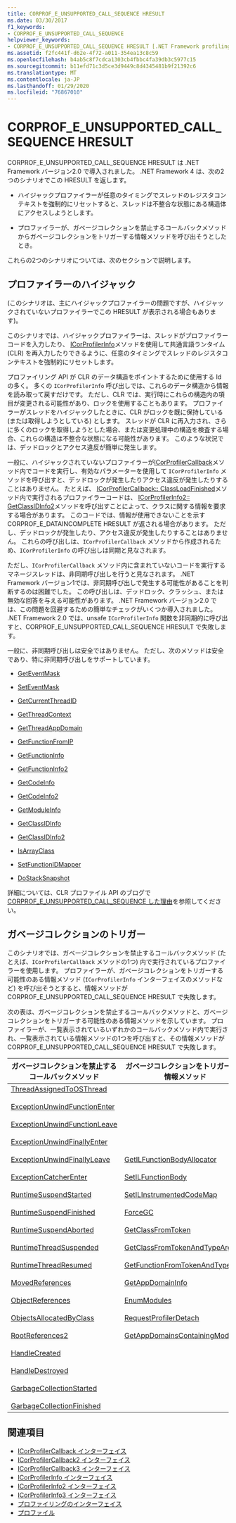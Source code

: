 ```yaml
---
title: CORPROF_E_UNSUPPORTED_CALL_SEQUENCE HRESULT
ms.date: 03/30/2017
f1_keywords:
- CORPROF_E_UNSUPPORTED_CALL_SEQUENCE
helpviewer_keywords:
- CORPROF_E_UNSUPPORTED_CALL_SEQUENCE HRESULT [.NET Framework profiling]
ms.assetid: f2fc441f-d62e-4f72-a011-354ea13c8c59
ms.openlocfilehash: b4ab5c8f7cdca1303cb4fbbc4fa39db3c5977c15
ms.sourcegitcommit: b11efd71c3d5ce3d9449c8d4345481b9f21392c6
ms.translationtype: MT
ms.contentlocale: ja-JP
ms.lasthandoff: 01/29/2020
ms.locfileid: "76867010"
---
```

# <a name="corprof_e_unsupported_call_sequence-hresult"></a>CORPROF_E_UNSUPPORTED_CALL_SEQUENCE HRESULT

CORPROF_E_UNSUPPORTED_CALL_SEQUENCE HRESULT は .NET Framework バージョン2.0 で導入されました。 .NET Framework 4 は、次の2つのシナリオでこの HRESULT を返します。  
  
- ハイジャックプロファイラーが任意のタイミングでスレッドのレジスタコンテキストを強制的にリセットすると、スレッドは不整合な状態にある構造体にアクセスしようとします。  
  
- プロファイラーが、ガベージコレクションを禁止するコールバックメソッドからガベージコレクションをトリガーする情報メソッドを呼び出そうとしたとき。  
  
これらの2つのシナリオについては、次のセクションで説明します。  
  
## <a name="hijacking-profilers"></a>プロファイラーのハイジャック  

  (このシナリオは、主にハイジャックプロファイラーの問題ですが、ハイジャックされていないプロファイラーでこの HRESULT が表示される場合もあります)。  
  
 このシナリオでは、ハイジャックプロファイラーは、スレッドがプロファイラーコードを入力したり、 [ICorProfilerInfo](icorprofilerinfo-interface.md)メソッドを使用して共通言語ランタイム (CLR) を再入力したりできるように、任意のタイミングでスレッドのレジスタコンテキストを強制的にリセットします。  
  
 プロファイリング API が CLR のデータ構造をポイントするために使用する Id の多く。 多くの `ICorProfilerInfo` 呼び出しでは、これらのデータ構造から情報を読み取って戻すだけです。 ただし、CLR では、実行時にこれらの構造内の項目が変更される可能性があり、ロックを使用することもあります。 プロファイラーがスレッドをハイジャックしたときに、CLR がロックを既に保持している (または取得しようとしている) とします。 スレッドが CLR に再入力され、さらに多くのロックを取得しようとした場合、または変更処理中の構造を検査する場合、これらの構造は不整合な状態になる可能性があります。 このような状況では、デッドロックとアクセス違反が簡単に発生します。  
  
 一般に、ハイジャックされていないプロファイラーが[ICorProfilerCallback](icorprofilercallback-interface.md)メソッド内でコードを実行し、有効なパラメーターを使用して `ICorProfilerInfo` メソッドを呼び出すと、デッドロックが発生したりアクセス違反が発生したりすることはありません。 たとえば、 [ICorProfilerCallback:: ClassLoadFinished](icorprofilercallback-classloadfinished-method.md)メソッド内で実行されるプロファイラーコードは、 [ICorProfilerInfo2:: GetClassIDInfo2](icorprofilerinfo2-getclassidinfo2-method.md)メソッドを呼び出すことによって、クラスに関する情報を要求する場合があります。 このコードでは、情報が使用できないことを示す CORPROF_E_DATAINCOMPLETE HRESULT が返される場合があります。 ただし、デッドロックが発生したり、アクセス違反が発生したりすることはありません。 これらの呼び出しは、`ICorProfilerCallback` メソッドから作成されるため、`ICorProfilerInfo` の呼び出しは同期と見なされます。  
  
 ただし、`ICorProfilerCallback` メソッド内に含まれていないコードを実行するマネージスレッドは、非同期呼び出しを行うと見なされます。 .NET Framework バージョン1では、非同期呼び出しで発生する可能性があることを判断するのは困難でした。 この呼び出しは、デッドロック、クラッシュ、または無効な回答を与える可能性があります。 .NET Framework バージョン2.0 では、この問題を回避するための簡単なチェックがいくつか導入されました。 .NET Framework 2.0 では、unsafe `ICorProfilerInfo` 関数を非同期的に呼び出すと、CORPROF_E_UNSUPPORTED_CALL_SEQUENCE HRESULT で失敗します。  
  
 一般に、非同期呼び出しは安全ではありません。 ただし、次のメソッドは安全であり、特に非同期呼び出しをサポートしています。  
  
- [GetEventMask](icorprofilerinfo-geteventmask-method.md)  
  
- [SetEventMask](icorprofilerinfo-seteventmask-method.md)  
  
- [GetCurrentThreadID](icorprofilerinfo-getcurrentthreadid-method.md)  
  
- [GetThreadContext](icorprofilerinfo-getthreadcontext-method.md)  
  
- [GetThreadAppDomain](icorprofilerinfo2-getthreadappdomain-method.md)  
  
- [GetFunctionFromIP](icorprofilerinfo-getfunctionfromip-method.md)  
  
- [GetFunctionInfo](icorprofilerinfo-getfunctioninfo-method.md)  
  
- [GetFunctionInfo2](icorprofilerinfo2-getfunctioninfo2-method.md)  
  
- [GetCodeInfo](icorprofilerinfo-getcodeinfo-method.md)  
  
- [GetCodeInfo2](icorprofilerinfo2-getcodeinfo2-method.md)  
  
- [GetModuleInfo](icorprofilerinfo-getmoduleinfo-method.md)  
  
- [GetClassIDInfo](icorprofilerinfo-getclassidinfo-method.md)  
  
- [GetClassIDInfo2](icorprofilerinfo2-getclassidinfo2-method.md)  
  
- [IsArrayClass](icorprofilerinfo-isarrayclass-method.md)  
  
- [SetFunctionIDMapper](icorprofilerinfo-setfunctionidmapper-method.md)  
  
- [DoStackSnapshot](icorprofilerinfo2-dostacksnapshot-method.md)  
  
 詳細については、CLR プロファイル API のブログで[CORPROF_E_UNSUPPORTED_CALL_SEQUENCE した理由](https://docs.microsoft.com/archive/blogs/davbr/why-we-have-corprof_e_unsupported_call_sequence)を参照してください。  
  
## <a name="triggering-garbage-collections"></a>ガベージコレクションのトリガー  
 このシナリオでは、ガベージコレクションを禁止するコールバックメソッド (たとえば、`ICorProfilerCallback` メソッドの1つ) 内で実行されているプロファイラーを使用します。 プロファイラーが、ガベージコレクションをトリガーする可能性のある情報メソッド (`ICorProfilerInfo` インターフェイスのメソッドなど) を呼び出そうとすると、情報メソッドが CORPROF_E_UNSUPPORTED_CALL_SEQUENCE HRESULT で失敗します。  
  
 次の表は、ガベージコレクションを禁止するコールバックメソッドと、ガベージコレクションをトリガーする可能性のある情報メソッドを示しています。 プロファイラーが、一覧表示されているいずれかのコールバックメソッド内で実行され、一覧表示されている情報メソッドの1つを呼び出すと、その情報メソッドが CORPROF_E_UNSUPPORTED_CALL_SEQUENCE HRESULT で失敗します。  
  
|ガベージコレクションを禁止するコールバックメソッド|ガベージコレクションをトリガーする情報メソッド|  
|------------------------------------------------------|------------------------------------------------------------|  
|[ThreadAssignedToOSThread](icorprofilercallback-threadassignedtoosthread-method.md)<br /><br /> [ExceptionUnwindFunctionEnter](icorprofilercallback-exceptionunwindfunctionenter-method.md)<br /><br /> [ExceptionUnwindFunctionLeave](icorprofilercallback-exceptionunwindfunctionleave-method.md)<br /><br /> [ExceptionUnwindFinallyEnter](icorprofilercallback-exceptionunwindfinallyenter-method.md)<br /><br /> [ExceptionUnwindFinallyLeave](icorprofilercallback-exceptionunwindfinallyleave-method.md)<br /><br /> [ExceptionCatcherEnter](icorprofilercallback-exceptioncatcherenter-method.md)<br /><br /> [RuntimeSuspendStarted](icorprofilercallback-runtimesuspendstarted-method.md)<br /><br /> [RuntimeSuspendFinished](icorprofilercallback-runtimesuspendfinished-method.md)<br /><br /> [RuntimeSuspendAborted](icorprofilercallback-runtimesuspendaborted-method.md)<br /><br /> [RuntimeThreadSuspended](icorprofilercallback-runtimethreadsuspended-method.md)<br /><br /> [RuntimeThreadResumed](icorprofilercallback-runtimethreadresumed-method.md)<br /><br /> [MovedReferences](icorprofilercallback-movedreferences-method.md)<br /><br /> [ObjectReferences](icorprofilercallback-objectreferences-method.md)<br /><br /> [ObjectsAllocatedByClass](icorprofilercallback-objectsallocatedbyclass-method.md)<br /><br /> [RootReferences2](icorprofilercallback-rootreferences-method.md)<br /><br /> [HandleCreated](icorprofilercallback2-handlecreated-method.md)<br /><br /> [HandleDestroyed](icorprofilercallback2-handledestroyed-method.md)<br /><br /> [GarbageCollectionStarted](icorprofilercallback2-garbagecollectionstarted-method.md)<br /><br /> [GarbageCollectionFinished](icorprofilercallback2-garbagecollectionfinished-method.md)|[GetILFunctionBodyAllocator](icorprofilerinfo-getilfunctionbodyallocator-method.md)<br /><br /> [SetILFunctionBody](icorprofilerinfo-setilfunctionbody-method.md)<br /><br /> [SetILInstrumentedCodeMap](icorprofilerinfo-setilinstrumentedcodemap-method.md)<br /><br /> [ForceGC](icorprofilerinfo-forcegc-method.md)<br /><br /> [GetClassFromToken](icorprofilerinfo-getclassfromtoken-method.md)<br /><br /> [GetClassFromTokenAndTypeArgs](icorprofilerinfo2-getclassfromtokenandtypeargs-method.md)<br /><br /> [GetFunctionFromTokenAndTypeArgs](icorprofilerinfo2-getfunctionfromtokenandtypeargs-method.md)<br /><br /> [GetAppDomainInfo](icorprofilerinfo-getappdomaininfo-method.md)<br /><br /> [EnumModules](icorprofilerinfo3-enummodules-method.md)<br /><br /> [RequestProfilerDetach](icorprofilerinfo3-requestprofilerdetach-method.md)<br /><br /> [GetAppDomainsContainingModule](icorprofilerinfo3-getappdomainscontainingmodule-method.md)|  
  
## <a name="see-also"></a>関連項目

- [ICorProfilerCallback インターフェイス](icorprofilercallback-interface.md)
- [ICorProfilerCallback2 インターフェイス](icorprofilercallback2-interface.md)
- [ICorProfilerCallback3 インターフェイス](icorprofilercallback3-interface.md)
- [ICorProfilerInfo インターフェイス](icorprofilerinfo-interface.md)
- [ICorProfilerInfo2 インターフェイス](icorprofilerinfo2-interface.md)
- [ICorProfilerInfo3 インターフェイス](icorprofilerinfo3-interface.md)
- [プロファイリングのインターフェイス](profiling-interfaces.md)
- [プロファイル](index.md)
